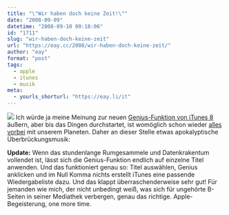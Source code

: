 ```yaml
---
title: "\"Wir haben doch keine Zeit!\""
date: "2008-09-09"
datetime: "2008-09-10 00:18:06"
id: "1711"
slug: "wir-haben-doch-keine-zeit"
url: "https://eay.cc/2008/wir-haben-doch-keine-zeit/"
author: "eay"
format: "post"
tags:
  - apple
  - itunes
  - musik
meta:
  - yourls_shorturl: "https://eay.li/it"
---
```


![](/uploads/2008/genius.gif) Ich würde ja meine Meinung zur neuen [Genius-Funktion von iTunes 8](http://www.fscklog.com/2008/09/apple-stellt-it.html) äußern, aber bis das Dingen durchstartet, ist womöglich schon wieder [alles vorbei](//eay.cc/2008/wer-hat-angst-vorm-schwarzen-loch/) mit unserem Planeten. Daher an dieser Stelle etwas apokalyptische Überbrückungsmusik:

**Update:** Wenn das stundenlange Rumgesammele und Datenkrakentum vollendet ist, lässt sich die Genius-Funktion endlich auf einzelne Titel anwenden. Und das funktioniert genau so: Titel auswählen, Genius anklicken und im Null Komma nichts erstellt iTunes eine passende Wiedergabeliste dazu. Und das klappt überraschenderweise sehr gut! Für jemanden wie mich, der nicht unbedingt weiß, was sich für ungehörte B-Seiten in seiner Mediathek verbergen, genau das richtige. Apple-Begeisterung, one more time.
